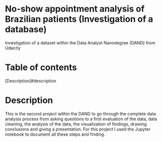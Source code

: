 # No-show appointment analysis of Brazilian patients (Investigation of a database)
Investigation of a dataset within the Data Analyst Nanodegree (DAND) from Udacity

# Table of contents

[Description]#description

# Description
This is the second project within the DAND to go through the complete data analysis process from asking questions to a first evaluation of the data, data cleaning, the analysis of the data, the visualization of findings, drawing conclusions and giving a presentation. For this project I used the Jupyter notebook to document all these steps and finding.
